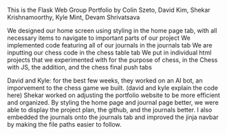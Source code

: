 This is the Flask Web Group Portfolio by Colin Szeto, David Kim, Shekar Krishnamoorthy, Kyle Mint, Devam Shrivatsava

We designed our home screen using styling in the home page tab, with all necessary items to navigate to important parts of our project
We implemented code featuring all of our journals in the journals tab
We are inputting our chess code in the chess table tab
We put in individual html projects that we experimented with for the purpose of chess, in the Chess with JS, the addition, and the chess final push tabs

David and Kyle: for the best few weeks, they worked on an AI bot, an imporvement to the chess game we built. (david and kyle explain the code here)
Shekar worked on adjusting the portfolio website to be more efficient and organized. By styling the home page and journal page better, we were able to display the project plan, the github, and the journals better. I also embedded the journals onto the journals tab and improved the jinja navbar by making the file paths easier to follow.

